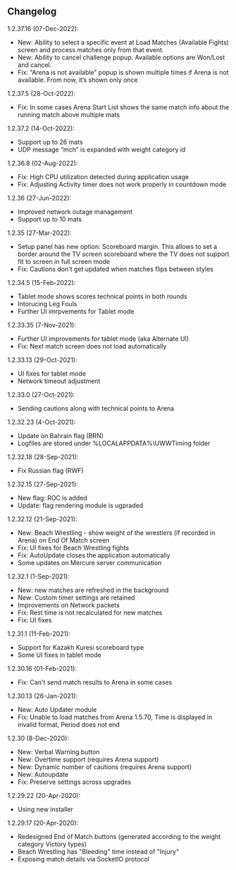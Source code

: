 Changelog
-------------
1.2.37.16 (07-Dec-2022):
 - New: Ability to select a specific event at Load Matches (Available Fights) screen and process matches only from that event.
 - New: Ability to cancel challenge popup. Available options are Won/Lost and cancel.
 - Fix: “Arena is not available” popup is shown multiple times if Arena is not available. From now, it’s shown only once 

1.2.37.5 (28-Oct-2022):
 - Fix: In some cases Arena Start List shows the same match info about the running match above multiple mats

1.2.37.2 (14-Oct-2022):
 - Support up to 26 mats
 - UDP message “mch” is expanded with weight category id

1.2.36.8 (02-Aug-2022):
- Fix: High CPU utilization detected during application usage
- Fix: Adjusting Activity timer does not work properly in countdown mode

1.2.36 (27-Jun-2022):
 - Improved network outage management
 - Support up to 10 mats

1.2.35 (27-Mar-2022):
 - Setup panel has new option: Scoreboard margin. This allows to set a border around the TV screen scoreboard where the TV does not support fit to screen in full screen mode
 - Fix: Cautions don't get updated when matches flips between styles

1.2.34.5 (15-Feb-2022):
 - Tablet mode shows scores technical points in both rounds
 - Intorucing Leg Fouls
 - Further UI imrpvements for Tablet mode

1.2.33.35 (7-Nov-2021):
 - Further UI improvements for tablet mode (aka Alternate UI)
 - Fix: Next match screen does not load automatically

1.2.33.13 (29-Oct-2021):
 - UI fixes for tablet mode
 - Network timeout adjustment

1.2.33.0 (27-Oct-2021):
 - Sending cautions along with technical points to Arena

1.2.32.23 (4-Oct-2021):
 - Update on Bahrain flag (BRN)
 - Logfiles are stored under %LOCALAPPDATA%\UWWTiming folder

1.2.32.18 (28-Sep-2021):
 - Fix Russian flag (RWF)

1.2.32.15 (27-Sep-2021):
 - New flag: ROC is added
 - Update: flag rendering module is ugpraded

1.2.32.12 (21-Sep-2021):
 - New: Beach Wrestling - show weight of the wrestlers (if recorded in Arena) on End Of Match screen
 - Fix: UI fixes for Beach Wrestling fights
 - Fix: AutoUpdate closes the application automatically
 - Some updates on Mercure server communication

1.2.32.1 (1-Sep-2021):
- New: new matches are refreshed in the background
- New: Custom timer settings are retained
- Improvements on Network packets
- Fix: Rest time is not recalculated for new matches
- Fix: UI fixes

1.2.31.1 (11-Feb-2021):
 - Support for Kazakh Kuresi scoreboard type
 - Some UI fixes in tablet mode

1.2.30.16 (01-Feb-2021):
 - Fix: Can't send match results to Arena in some cases

1.2.30.13 (26-Jan-2021):
 - New: Auto Updater module
 - Fix: Unable to load matches from Arena 1.5.70, Time is displayed in invalid format, Period does not end

1.2.30 (8-Dec-2020):
 - New: Verbal Warning button
 - New: Overtime support (requires Arena support)
 - New: Dynamic number of cautions (requires Arena support)
 - New: Autoupdate
 - Fix: Preserve settings across upgrades
 
1.2.29.22 (20-Apr-2020):
 - Using new installer

1.2.29.17 (20-Apr-2020):
 - Redesigned End of Match buttons (generated according to the weight category Victory types)
 - Beach Wrestling has "Bleeding" time instead of "Injury"
 - Exposing match details via SocketIO protocol 
